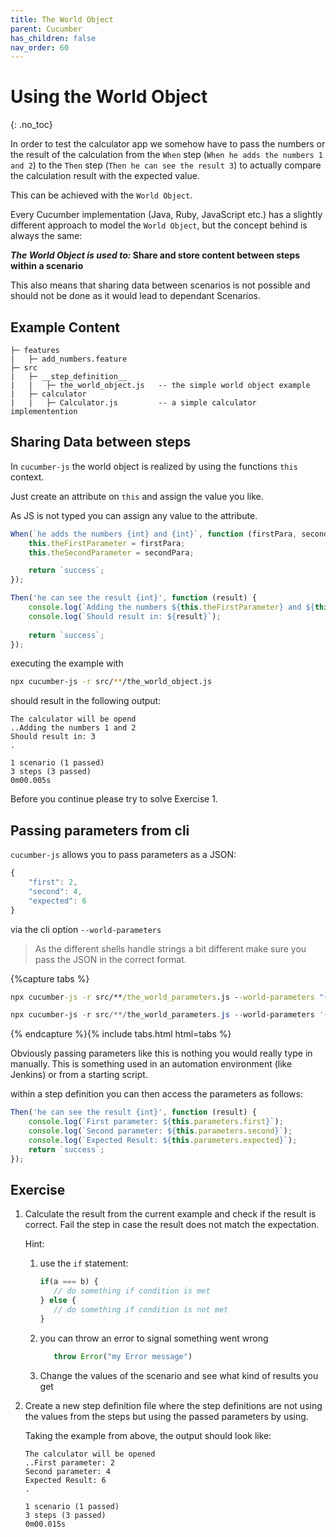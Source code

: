 ```yaml
---
title: The World Object
parent: Cucumber
has_children: false
nav_order: 60
---
```


# Using the World Object
{: .no_toc}

In order to test the calculator app we somehow have to pass the numbers or the 
result of the calculation from the ``When`` step (``When he adds the numbers 1 and 2``) to the 
``Then`` step (``Then he can see the result 3``) to actually compare the calculation result 
with the expected value.

This can be achieved with the ``World Object``.

Every Cucumber implementation (Java, Ruby, JavaScript etc.) has a slightly different approach to
model the ``World Object``, but the concept behind is always the same:

***The World Object is used to:* Share and store content between steps within a scenario**

This also means that sharing data between scenarios is not possible and should not be done as it
would lead to dependant Scenarios.
 
## Example Content

````
├─ features
|   ├─ add_numbers.feature 
├─ src
|   ├─ __step_definition__
|   |   ├─ the_world_object.js   -- the simple world object example
|   ├─ calculator
|   |   ├─ Calculator.js         -- a simple calculator implementention
````

## Sharing Data between steps

In ``cucumber-js`` the world object is realized by using the functions ``this`` context.

Just create an attribute on ``this`` and assign the value you like.

As JS is not typed you can assign any value to the attribute.

````typescript
When(`he adds the numbers {int} and {int}`, function (firstPara, secondPara) {
    this.theFirstParameter = firstPara;
    this.theSecondParameter = secondPara;

    return `success`;
});

Then('he can see the result {int}', function (result) {
    console.log(`Adding the numbers ${this.theFirstParameter} and ${this.theSecondParameter}`);
    console.log(`Should result in: ${result}`);
    
    return `success`;
});
````

executing the example with

````bash
npx cucumber-js -r src/**/the_world_object.js
````

should result in the following output:

````text
The calculator will be opend
..Adding the numbers 1 and 2
Should result in: 3
.

1 scenario (1 passed)
3 steps (3 passed)
0m00.005s

````

Before you continue please try to solve Exercise 1.

## Passing parameters from cli

``cucumber-js`` allows you to pass parameters as a JSON:

````typescript
{
    "first": 2,
    "second": 4,
    "expected": 6
}
````

via the cli option ``--world-parameters``

> As the different shells handle strings a bit different make sure you pass the JSON in the correct format.

{%capture tabs %}
````cmd
npx cucumber-js -r src/**/the_world_parameters.js --world-parameters "{\\""first\\"":2,\\""second\\"":4,\\""expected\\"":6}"
````

````Powershell
npx cucumber-js -r src/**/the_world_parameters.js --world-parameters '{\\"""first\\""":2,\\"""second\\""":4,\\"""expected\\""":6}'
````
{% endcapture %}{% include tabs.html html=tabs %}

Obviously passing parameters like this is nothing you would really type in manually. This is something used in an
automation environment (like Jenkins) or from a starting script.

within a step definition you can then access the parameters as follows:

````javascript
Then('he can see the result {int}', function (result) {
    console.log(`First parameter: ${this.parameters.first}`);
    console.log(`Second parameter: ${this.parameters.second}`);
    console.log(`Expected Result: ${this.parameters.expected}`);    
    return `success`;
});
````

## Exercise

1. Calculate the result from the current example and check if the result is correct. 
Fail the step in case the result does not match the expectation.
    
    Hint: 
    1. use the ``if`` statement:
        ````typescript
        if(a === b) {
           // do something if condition is met
        } else {
           // do something if condition is not met
        }
        ````
    1. you can throw an error to signal something went wrong
        ````typescript
           throw Error("my Error message")
        ````
    1. Change the values of the scenario and see what kind of results you get

1. Create a new step definition file where the step definitions are not using the 
values from the steps but using the passed parameters by using.

    Taking the example from above, the output should look like:
    
    ````text
    The calculator will be opened
    ..First parameter: 2
    Second parameter: 4
    Expected Result: 6
    .
    
    1 scenario (1 passed)
    3 steps (3 passed)
    0m00.015s
    ````